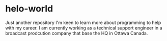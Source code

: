 # helo-world
Just another repository
I'm keen to learn more about programming to help with my career. I am currently working as a technical support engineer in a broadcast prodcution company that base the HQ in Ottawa Canada.
